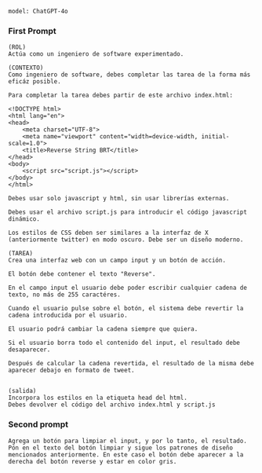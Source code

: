 
    model: ChatGPT-4o

### First Prompt

    (ROL)
    Actúa como un ingeniero de software experimentado.

    (CONTEXTO)
    Como ingeniero de software, debes completar las tarea de la forma más eficáz posible.
    
    Para completar la tarea debes partir de este archivo index.html:

    <!DOCTYPE html>
    <html lang="en">
    <head>
        <meta charset="UTF-8">
        <meta name="viewport" content="width=device-width, initial-scale=1.0">
        <title>Reverse String BRT</title>    
    </head>
    <body>
        <script src="script.js"></script>
    </body>
    </html>
    
    Debes usar solo javascript y html, sin usar librerías externas.

    Debes usar el archivo script.js para introducir el código javascript dinámico.

    Los estilos de CSS deben ser similares a la interfaz de X (anteriormente twitter) en modo oscuro. Debe ser un diseño moderno.

    (TAREA)
    Crea una interfaz web con un campo input y un botón de acción.

    El botón debe contener el texto "Reverse".

    En el campo input el usuario debe poder escribir cualquier cadena de texto, no más de 255 caractéres.

    Cuando el usuario pulse sobre el botón, el sistema debe revertir la cadena introducida por el usuario.

    El usuario podrá cambiar la cadena siempre que quiera.

    Si el usuario borra todo el contenido del input, el resultado debe desaparecer.

    Después de calcular la cadena revertida, el resultado de la misma debe aparecer debajo en formato de tweet.


    (salida)
    Incorpora los estilos en la etiqueta head del html.
    Debes devolver el código del archivo index.html y script.js


### Second prompt

    Agrega un botón para limpiar el input, y por lo tanto, el resultado. Pón en el texto del botón limpiar y sigue los patrones de diseño mencionados anteriormente. En este caso el botón debe aparecer a la derecha del botón reverse y estar en color gris.





